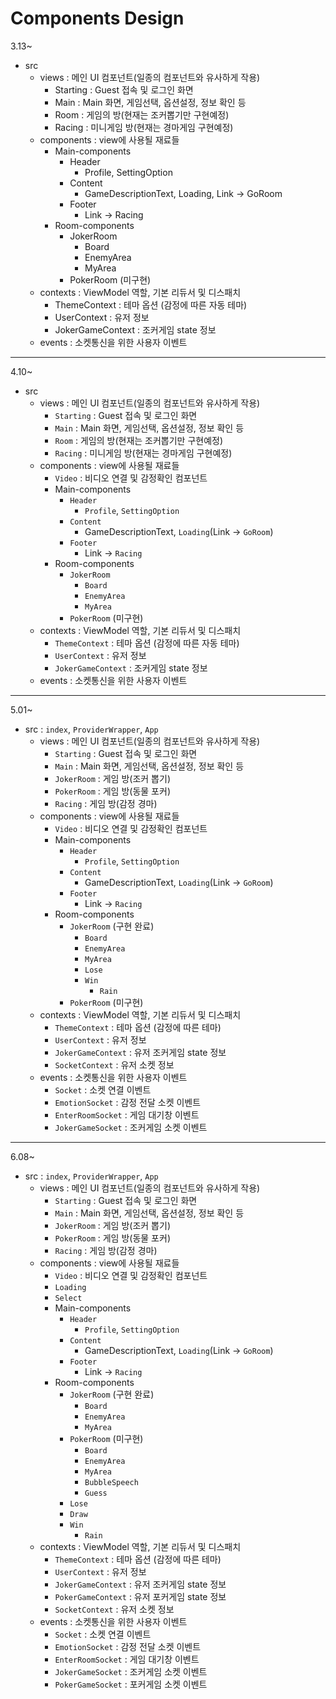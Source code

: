 # Components Design

3.13~
- src
    - views : 메인 UI 컴포넌트(일종의 컴포넌트와 유사하게 작용)
        - Starting : Guest 접속 및 로그인 화면
        - Main : Main 화면, 게임선택, 옵션설정, 정보 확인 등
        - Room : 게임의 방(현재는 조커뽑기만 구현예정)
        - Racing : 미니게임 방(현재는 경마게임 구현예정)
    - components : view에 사용될 재료들
        - Main-components
            - Header
                - Profile, SettingOption
            - Content
                - GameDescriptionText, Loading, Link -> GoRoom
            - Footer
                - Link -> Racing
        - Room-components
            - JokerRoom
                - Board
                - EnemyArea
                - MyArea
            - PokerRoom (미구현)
    - contexts : ViewModel 역할, 기본 리듀서 및 디스패치
        - ThemeContext : 테마 옵션 (감정에 따른 자동 테마)
        - UserContext : 유저 정보
        - JokerGameContext : 조커게임 state 정보
    - events : 소켓통신을 위한 사용자 이벤트

---
4.10~
- src
    - views : 메인 UI 컴포넌트(일종의 컴포넌트와 유사하게 작용)
        - `Starting` : Guest 접속 및 로그인 화면
        - `Main` : Main 화면, 게임선택, 옵션설정, 정보 확인 등
        - `Room` : 게임의 방(현재는 조커뽑기만 구현예정)
        - `Racing` : 미니게임 방(현재는 경마게임 구현예정)
    - components : view에 사용될 재료들
        - `Video` : 비디오 연결 및 감정확인 컴포넌트
        - Main-components
            - `Header`
                - `Profile`, `SettingOption`
            - `Content`
                - GameDescriptionText, `Loading`(Link -> `GoRoom`)
            - `Footer`
                - Link -> `Racing`
        - Room-components
            - `JokerRoom`
                - `Board`
                - `EnemyArea`
                - `MyArea`
            - `PokerRoom` (미구현)
    - contexts : ViewModel 역할, 기본 리듀서 및 디스패치
        - `ThemeContext` : 테마 옵션 (감정에 따른 자동 테마)
        - `UserContext` : 유저 정보
        - `JokerGameContext` : 조커게임 state 정보
    - events : 소켓통신을 위한 사용자 이벤트

---
5.01~
- src : `index`, `ProviderWrapper`, `App`
    - views : 메인 UI 컴포넌트(일종의 컴포넌트와 유사하게 작용)
        - `Starting` : Guest 접속 및 로그인 화면
        - `Main` : Main 화면, 게임선택, 옵션설정, 정보 확인 등
        - `JokerRoom` : 게임 방(조커 뽑기)
        - `PokerRoom` : 게임 방(동물 포커)
        - `Racing` : 게임 방(감정 경마)
    - components : view에 사용될 재료들
        - `Video` : 비디오 연결 및 감정확인 컴포넌트
        - Main-components
            - `Header`
                - `Profile`, `SettingOption`
            - `Content`
                - GameDescriptionText, `Loading`(Link -> `GoRoom`)
            - `Footer`
                - Link -> `Racing`
        - Room-components
            - `JokerRoom` (구현 완료)
                - `Board`
                - `EnemyArea`
                - `MyArea`
                - `Lose`
                - `Win`
                    - `Rain`
            - `PokerRoom` (미구현)
    - contexts : ViewModel 역할, 기본 리듀서 및 디스패치
        - `ThemeContext` : 테마 옵션 (감정에 따른 테마)
        - `UserContext` : 유저 정보
        - `JokerGameContext` : 유저 조커게임 state 정보
        - `SocketContext` : 유저 소켓 정보
    - events : 소켓통신을 위한 사용자 이벤트
        - `Socket` : 소켓 연결 이벤트
        - `EmotionSocket` : 감정 전달 소켓 이벤트
        - `EnterRoomSocket` : 게임 대기창 이벤트
        - `JokerGameSocket` : 조커게임 소켓 이벤트

---
6.08~
- src : `index`, `ProviderWrapper`, `App`
    - views : 메인 UI 컴포넌트(일종의 컴포넌트와 유사하게 작용)
        - `Starting` : Guest 접속 및 로그인 화면
        - `Main` : Main 화면, 게임선택, 옵션설정, 정보 확인 등
        - `JokerRoom` : 게임 방(조커 뽑기)
        - `PokerRoom` : 게임 방(동물 포커)
        - `Racing` : 게임 방(감정 경마)
    - components : view에 사용될 재료들
        - `Video` : 비디오 연결 및 감정확인 컴포넌트
        - `Loading`
        - `Select`
        - Main-components
            - `Header`
                - `Profile`, `SettingOption`
            - `Content`
                - GameDescriptionText, `Loading`(Link -> `GoRoom`)
            - `Footer`
                - Link -> `Racing`
        - Room-components
            - `JokerRoom` (구현 완료)
                - `Board`
                - `EnemyArea`
                - `MyArea`
            - `PokerRoom` (미구현)
                - `Board`
                - `EnemyArea`
                - `MyArea`
                - `BubbleSpeech`
                - `Guess`
            - `Lose`
            - `Draw`
            - `Win`
                - `Rain`
    - contexts : ViewModel 역할, 기본 리듀서 및 디스패치
        - `ThemeContext` : 테마 옵션 (감정에 따른 테마)
        - `UserContext` : 유저 정보
        - `JokerGameContext` : 유저 조커게임 state 정보
        - `PokerGameContext` : 유저 포커게임 state 정보
        - `SocketContext` : 유저 소켓 정보
    - events : 소켓통신을 위한 사용자 이벤트
        - `Socket` : 소켓 연결 이벤트
        - `EmotionSocket` : 감정 전달 소켓 이벤트
        - `EnterRoomSocket` : 게임 대기창 이벤트
        - `JokerGameSocket` : 조커게임 소켓 이벤트
        - `PokerGameSocket` : 포커게임 소켓 이벤트